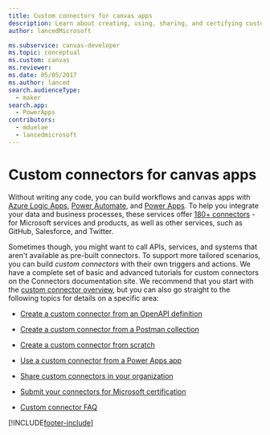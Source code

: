 ```yaml
---
title: Custom connectors for canvas apps
description: Learn about creating, using, sharing, and certifying custom connectors for canvas apps in Power Apps.
author: lancedMicrosoft

ms.subservice: canvas-developer
ms.topic: conceptual
ms.custom: canvas
ms.reviewer: 
ms.date: 05/05/2017
ms.author: lanced
search.audienceType: 
  - maker
search.app: 
  - PowerApps
contributors:
  - mduelae
  - lancedmicrosoft
---
```


# Custom connectors for canvas apps

Without writing any code, you can build workflows and canvas apps with [Azure Logic Apps](https://azure.microsoft.com/services/logic-apps), [Power Automate](https://make.powerautomate.com), and [Power Apps](https://powerapps.microsoft.com). To help you integrate your data and business processes, these services offer [180+ connectors](/connectors/) - for Microsoft services and products, as well as other services, such as GitHub, Salesforce, and Twitter.

Sometimes though, you might want to call APIs, services, and systems that aren't available as pre-built connectors. To support more tailored scenarios, you can build *custom connectors* with their own triggers and actions. We have a complete set of basic and advanced tutorials for custom connectors on the Connectors documentation site. We recommend that you start with the [custom connector overview](/connectors/custom-connectors/), but you can also go straight to the following topics for details on a specific area:

* [Create a custom connector from an OpenAPI definition](/connectors/custom-connectors/define-openapi-definition)

* [Create a custom connector from a Postman collection](/connectors/custom-connectors/define-postman-collection)

* [Create a custom connector from scratch](/connectors/custom-connectors/define-blank)

* [Use a custom connector from a Power Apps app](/connectors/custom-connectors/use-custom-connector-powerapps)

* [Share custom connectors in your organization](/connectors/custom-connectors/share)

* [Submit your connectors for Microsoft certification](/connectors/custom-connectors/submit-certification)

* [Custom connector FAQ](/connectors/custom-connectors/faq)


[!INCLUDE[footer-include](../../includes/footer-banner.md)]